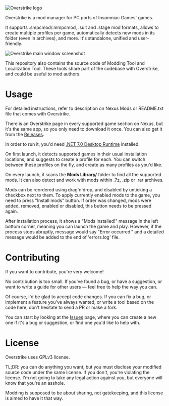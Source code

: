 ![Overstrike logo](https://github.com/Tkachov/Overstrike/assets/1948111/7d2510a0-7dda-47ad-9b05-ac34dce3186e)

Overstrike is a mod manager for PC ports of Insomniac Games' games.

It supports .smpcmod/.mmpcmod, .suit and .stage mod formats, allows to create multiple profiles per game, automatically detects new mods in its folder (even in archives), and more. It's standalone, unified and user-friendly.

![Overstrike main window screenshot](https://github.com/Tkachov/Overstrike/assets/1948111/92229d23-550c-4d76-b2f3-d669c6b76764)

This repository also contains the source code of Modding Tool and Localization Tool. These tools share part of the codebase with Overstrike, and could be useful to mod authors.

# Usage

For detailed instructions, refer to description on Nexus Mods or README.txt file that comes with Overstrike.

There is an Overstrike page in every supported game section on Nexus, but it's the same app, so you only need to download it once. You can also get it from the [Releases](https://github.com/Tkachov/Overstrike/releases).

In order to run it, you'd need [.NET 7.0 Desktop Runtime](https://dotnet.microsoft.com/en-us/download/dotnet/thank-you/runtime-desktop-7.0.10-windows-x64-installer?cid=getdotnetcore) installed.

On first launch, it detects supported games in their usual installation locations, and suggests to create a profile for each. You can switch between these profiles on the fly, and create as many profiles as you'd like.

On every launch, it scans the **Mods Library/** folder to find all the supported mods. It can also detect and work with mods within .7z, .zip or .rar archives.

Mods can be reordered using drag'n'drop, and disabled by unticking a checkbox next to them. To apply currently enabled mods to the game, you need to press "Install mods" button. If order was changed, mods were added, removed, enabled or disabled, this button needs to be pressed again.

After installation process, it shows a "Mods installed!" message in the left bottom corner, meaning you can launch the game and play. However, if the process stops abruptly, message would say "Error occurred." and a detailed message would be added to the end of 'errors.log' file.

# Contributing

If you want to contribute, you're very welcome!

No contribution is too small. If you've found a bug, or have a suggestion, or want to write a guide for other users — feel free to help the way you can.

Of course, I'd be glad to accept code changes. If you can fix a bug, or implement a feature you've always wanted, or write a tool based on the code here, don't hesitate to send a PR or make a fork.

You can start by looking at the [Issues](https://github.com/Tkachov/Overstrike/issues) page, where you can create a new one if it's a bug or suggestion, or find one you'd like to help with.

# License

Overstrike uses GPLv3 license.

TL;DR: you can do anything you want, but you must disclose your modified source code under the same license. If you don't, you're violating the license. I'm not going to take any legal action against you, but everyone will know that you're an asshole.

Modding is supposed to be about sharing, not gatekeeping, and this license is aimed to have it that way.
